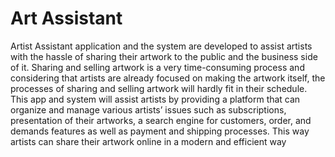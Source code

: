 # Art Assistant

Artist Assistant application and the system are developed to assist artists with the 
hassle of sharing their artwork to the public and the business side of it. Sharing and selling 
artwork is a very time-consuming process and considering that artists are already focused on 
making the artwork itself, the processes of sharing and selling artwork will hardly fit in their 
schedule. This app and system will assist artists by providing a platform that can organize and 
manage various artists’ issues such as subscriptions, presentation of their artworks, a search 
engine for customers, order, and demands features as well as payment and shipping 
processes. This way artists can share their artwork online in a modern and efficient way

